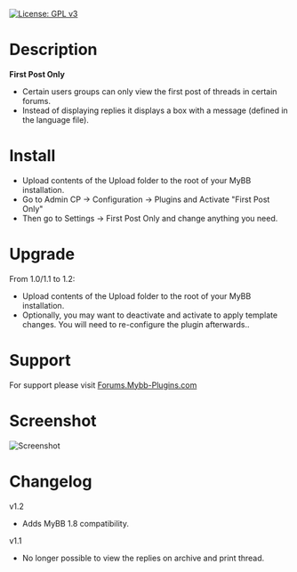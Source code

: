 [![License: GPL v3](https://img.shields.io/badge/License-GPLv3-blue.svg)](https://www.gnu.org/licenses/gpl-3.0)

# Description

**First Post Only**
 * Certain users groups can only view the first post of threads in certain forums.
 * Instead of displaying replies it displays a box with a message (defined in the language file).

# Install

* Upload contents of the Upload folder to the root of your MyBB installation.
* Go to Admin CP -> Configuration -> Plugins and Activate "First Post Only"
* Then go to Settings -> First Post Only and change anything you need.

# Upgrade
From 1.0/1.1 to 1.2:

* Upload contents of the Upload folder to the root of your MyBB installation.
* Optionally, you may want to deactivate and activate to apply template changes. You will need to re-configure the plugin afterwards..

# Support
For support please visit [Forums.Mybb-Plugins.com](https://forums.mybb-plugins.com/ "MyBB-Plugins.com")

# Screenshot

![Screenshot](https://imgur.com/OeW7L55.png)

# Changelog

v1.2
* Adds MyBB 1.8 compatibility.

v1.1
* No longer possible to view the replies on archive and print thread.
